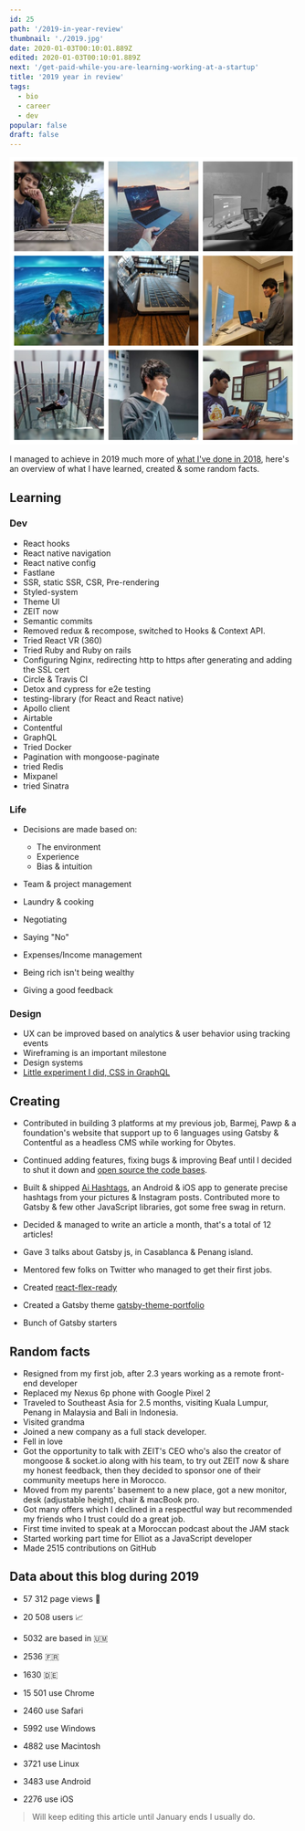 ```yaml
---
id: 25
path: '/2019-in-year-review'
thumbnail: './2019.jpg'
date: 2020-01-03T00:10:01.889Z
edited: 2020-01-03T00:10:01.889Z
next: '/get-paid-while-you-are-learning-working-at-a-startup'
title: '2019 year in review'
tags:
  - bio
  - career
  - dev
popular: false
draft: false
---
```


![2019 year in review](2019.jpg 'Follow me on Instagram to see more : https://www.instagram.com/smakosh19')

I managed to achieve in 2019 much more of [what I've done in 2018](/2018-year-review), here's an overview of what I have learned, created & some random facts.

## Learning

### Dev

- React hooks
- React native navigation
- React native config
- Fastlane
- SSR, static SSR, CSR, Pre-rendering
- Styled-system
- Theme UI
- ZEIT now
- Semantic commits
- Removed redux & recompose, switched to Hooks & Context API.
- Tried React VR (360)
- Tried Ruby and Ruby on rails
- Configuring Nginx, redirecting http to https after generating and adding the SSL cert
- Circle & Travis CI
- Detox and cypress for e2e testing
- testing-library (for React and React native)
- Apollo client
- Airtable
- Contentful
- GraphQL
- Tried Docker
- Pagination with mongoose-paginate
- tried Redis
- Mixpanel
- tried Sinatra

### Life

- Decisions are made based on:

  - The environment
  - Experience
  - Bias & intuition

- Team & project management
- Laundry & cooking
- Negotiating
- Saying "No"
- Expenses/Income management
- Being rich isn't being wealthy
- Giving a good feedback

### Design

- UX can be improved based on analytics & user behavior using tracking events
- Wireframing is an important milestone
- Design systems
- [Little experiment I did, CSS in GraphQL](https://github.com/smakosh/gatsby-design-system-experimental)

## Creating

- Contributed in building 3 platforms at my previous job, Barmej, Pawp & a foundation's website that support up to 6 languages using Gatsby & Contentful as a headless CMS while working for Obytes.

- Continued adding features, fixing bugs & improving Beaf until I decided to shut it down and [open source the code bases](https://github.com/smakosh).

- Built & shipped [Ai Hashtags](https://ai-hashtags.com), an Android & iOS app to generate precise hashtags from your pictures & Instagram posts.
  Contributed more to Gatsby & few other JavaScript libraries, got some free swag in return.

- Decided & managed to write an article a month, that's a total of 12 articles!

- Gave 3 talks about Gatsby js, in Casablanca & Penang island.

- Mentored few folks on Twitter who managed to get their first jobs.

- Created [react-flex-ready](https://github.com/smakosh/react-flex-ready)

- Created a Gatsby theme [gatsby-theme-portfolio](https://github.com/smakosh/gatsby-theme-portfolio)

- Bunch of Gatsby starters

## Random facts

- Resigned from my first job, after 2.3 years working as a remote front-end developer
- Replaced my Nexus 6p phone with Google Pixel 2
- Traveled to Southeast Asia for 2.5 months, visiting Kuala Lumpur, Penang in Malaysia and Bali in Indonesia.
- Visited grandma
- Joined a new company as a full stack developer.
- Fell in love
- Got the opportunity to talk with ZEIT's CEO who's also the creator of mongoose & socket.io along with his team, to try out ZEIT now & share my honest feedback, then they decided to sponsor one of their community meetups here in Morocco.
- Moved from my parents' basement to a new place, got a new monitor, desk (adjustable height), chair & macBook pro.
- Got many offers which I declined in a respectful way but recommended my friends who I trust could do a great job.
- First time invited to speak at a Moroccan podcast about the JAM stack
- Started working part time for Elliot as a JavaScript developer
- Made 2515 contributions on GitHub

## Data about this blog during 2019

- 57 312 page views 👀
- 20 508 users 📈

- 5032 are based in 🇺🇲
- 2536 🇫🇷
- 1630 🇩🇪

- 15 501 use Chrome
- 2460 use Safari

- 5992 use Windows
- 4882 use Macintosh
- 3721 use Linux

- 3483 use Android
- 2276 use iOS

> Will keep editing this article until January ends I usually do.
